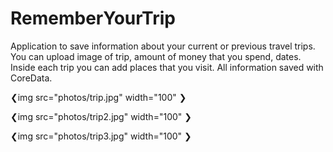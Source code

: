 # RememberYourTrip

Application to save information about your current or previous travel trips. You can upload image of trip, amount of money that you spend, dates. Inside each trip you can add places that you visit.
All information saved with CoreData.


❮img src="photos/trip.jpg" width="100" ❯

❮img src="photos/trip2.jpg" width="100" ❯

❮img src="photos/trip3.jpg" width="100" ❯

